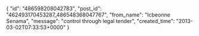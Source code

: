  {
   "id": "486598208042783",
   "post_id": "462493170453287_486548368047767",
   "from_name": "Icbeonne Senama",
   "message": "control through legal tender",
   "created_time": "2013-03-02T07:33:53+0000"
 }
